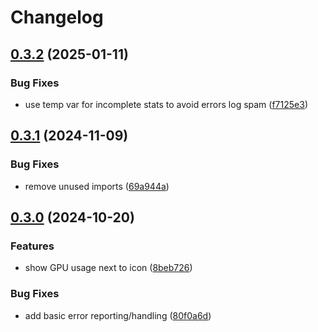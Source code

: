 # Changelog

## [0.3.2](https://github.com/luisbocanegra/plasma-intel-gpu-monitor/compare/v0.3.1...v0.3.2) (2025-01-11)


### Bug Fixes

* use temp var for incomplete stats to avoid errors log spam ([f7125e3](https://github.com/luisbocanegra/plasma-intel-gpu-monitor/commit/f7125e3597350f7acf8eb2fdfcdebc57627b80f3))

## [0.3.1](https://github.com/luisbocanegra/plasma-intel-gpu-monitor/compare/v0.3.0...v0.3.1) (2024-11-09)


### Bug Fixes

* remove unused imports ([69a944a](https://github.com/luisbocanegra/plasma-intel-gpu-monitor/commit/69a944a6b0099287d95ef2c547321f15bae5b0a3))

## [0.3.0](https://github.com/luisbocanegra/plasma-intel-gpu-monitor/compare/v0.2.0...v0.3.0) (2024-10-20)


### Features

* show GPU usage next to icon ([8beb726](https://github.com/luisbocanegra/plasma-intel-gpu-monitor/commit/8beb726230b2641cfec540a48d3877532c488367))


### Bug Fixes

* add basic error reporting/handling ([80f0a6d](https://github.com/luisbocanegra/plasma-intel-gpu-monitor/commit/80f0a6dd5b44ca5d18257128e62022587dbf64c5))
